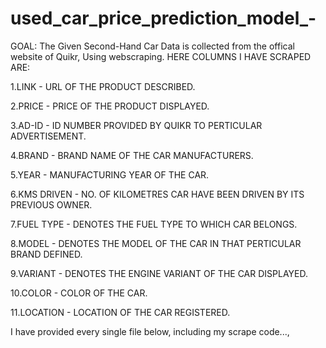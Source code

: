 # used_car_price_prediction_model_-
GOAL: The Given Second-Hand Car Data is collected from the offical website of Quikr, Using webscraping.
HERE COLUMNS I HAVE SCRAPED ARE:

1.LINK - URL OF THE PRODUCT DESCRIBED.

2.PRICE - PRICE OF THE PRODUCT DISPLAYED.

3.AD-ID - ID NUMBER PROVIDED BY QUIKR TO PERTICULAR ADVERTISEMENT.

4.BRAND - BRAND NAME OF THE CAR MANUFACTURERS.

5.YEAR - MANUFACTURING YEAR OF THE CAR.

6.KMS DRIVEN - NO. OF KILOMETRES CAR HAVE BEEN DRIVEN BY ITS PREVIOUS OWNER.

7.FUEL TYPE - DENOTES THE FUEL TYPE TO WHICH CAR BELONGS.

8.MODEL - DENOTES THE MODEL OF THE CAR IN THAT PERTICULAR BRAND DEFINED.

9.VARIANT - DENOTES THE ENGINE VARIANT OF THE CAR DISPLAYED.

10.COLOR - COLOR OF THE CAR.

11.LOCATION - LOCATION OF THE CAR REGISTERED.

I have provided every single file below, including my scrape code...,
